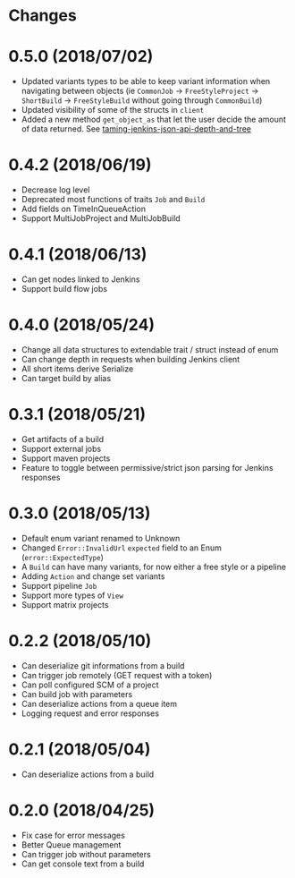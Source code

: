 # Changes

# 0.5.0 (2018/07/02)

* Updated variants types to be able to keep variant information when navigating between objects (ie `CommonJob` -> `FreeStyleProject` -> `ShortBuild` -> `FreeStyleBuild` without going through `CommonBuild`)
* Updated visibility of some of the structs in `client`
* Added a new method `get_object_as` that let the user decide the amount of data returned. See [taming-jenkins-json-api-depth-and-tree](https://www.cloudbees.com/blog/taming-jenkins-json-api-depth-and-tree)

# 0.4.2 (2018/06/19)

* Decrease log level
* Deprecated most functions of traits `Job` and `Build`
* Add fields on TimeInQueueAction
* Support MultiJobProject and MultiJobBuild

# 0.4.1 (2018/06/13)

* Can get nodes linked to Jenkins
* Support build flow jobs

# 0.4.0 (2018/05/24)

* Change all data structures to extendable trait / struct instead of enum
* Can change depth in requests when building Jenkins client
* All short items derive Serialize
* Can target build by alias

# 0.3.1 (2018/05/21)

* Get artifacts of a build
* Support external jobs
* Support maven projects
* Feature to toggle between permissive/strict json parsing for Jenkins responses

# 0.3.0 (2018/05/13)

* Default enum variant renamed to Unknown
* Changed `Error::InvalidUrl` `expected` field to an Enum (`error::ExpectedType`)
* A `Build` can have many variants, for now either a free style or a pipeline
* Adding `Action` and change set variants
* Support pipeline `Job`
* Support more types of `View`
* Support matrix projects

# 0.2.2 (2018/05/10)

* Can deserialize git informations from a build
* Can trigger job remotely (GET request with a token)
* Can poll configured SCM of a project
* Can build job with parameters
* Can deserialize actions from a queue item
* Logging request and error responses

# 0.2.1 (2018/05/04)

* Can deserialize actions from a build

# 0.2.0 (2018/04/25)

* Fix case for error messages
* Better Queue management
* Can trigger job without parameters
* Can get console text from a build

